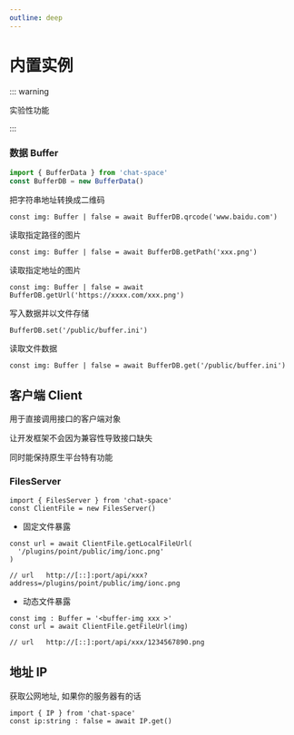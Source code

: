 ```yaml
---
outline: deep
---
```


# 内置实例

::: warning

实验性功能

:::

### 数据 Buffer


```ts
import { BufferData } from 'chat-space'
const BufferDB = new BufferData()

```

把字符串地址转换成二维码

```ts:line-numbers=1
const img: Buffer | false = await BufferDB.qrcode('www.baidu.com')
```

读取指定路径的图片

```ts:line-numbers=1
const img: Buffer | false = await BufferDB.getPath('xxx.png')
```

读取指定地址的图片

```ts:line-numbers=1
const img: Buffer | false = await BufferDB.getUrl('https://xxxx.com/xxx.png')
```

写入数据并以文件存储

```ts:line-numbers=1
BufferDB.set('/public/buffer.ini')
```

读取文件数据

```ts:line-numbers=1
const img: Buffer | false = await BufferDB.get('/public/buffer.ini')
```

## 客户端 Client

用于直接调用接口的客户端对象

让开发框架不会因为兼容性导致接口缺失

同时能保持原生平台特有功能

### FilesServer

```ts:line-numbers=1
import { FilesServer } from 'chat-space'
const ClientFile = new FilesServer()
```

-  固定文件暴露

```ts:line-numbers=1
const url = await ClientFile.getLocalFileUrl(
  '/plugins/point/public/img/ionc.png'
)

// url   http://[::]:port/api/xxx?address=/plugins/point/public/img/ionc.png
```

-  动态文件暴露

```ts:line-numbers=1
const img : Buffer = '<buffer-img xxx >'
const url = await ClientFile.getFileUrl(img)

// url   http://[::]:port/api/xxx/1234567890.png
```


## 地址 IP

获取公网地址, 如果你的服务器有的话

```ts:line-numbers=1
import { IP } from 'chat-space'
const ip:string : false = await IP.get()
```
